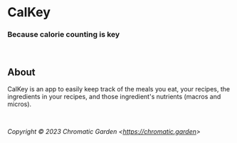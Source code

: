# CalKey
### Because calorie counting is key

<br>

## About
CalKey is an app to easily keep track of the meals you eat, your recipes, the ingredients in your recipes, and those ingredient's nutrients (macros and micros).

<br>

_Copyright © 2023 Chromatic Garden &lt;<https://chromatic.garden>&gt;_
